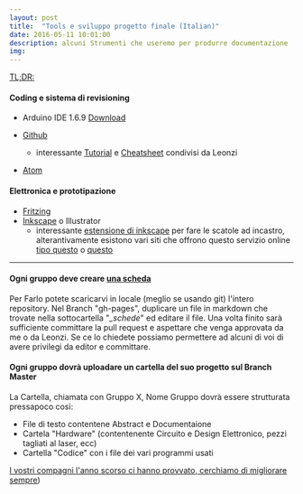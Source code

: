 ```yaml
---
layout: post
title:  "Tools e sviluppo progetto finale (Italian)"
date: 2016-05-11 10:01:00
description: alcuni Strumenti che useremo per produrre documentazione
img:
---
```


[TL;DR:](https://en.wikipedia.org/wiki/Wikipedia:Too_long;_didn%27t_read)

#### Coding e sistema di revisioning

* Arduino IDE 1.6.9 [Download](https://www.arduino.cc/en/Main/Software)
* [Github](github.com/)
  + interessante [Tutorial](https://try.github.io/levels/1/challenges/1) e [Cheatsheet](https://www.git-tower.com/blog/git-cheat-sheet/) condivisi da Leonzi

* [Atom](https://atom.io/)

#### Elettronica e prototipazione

* [Fritzing](http://fritzing.org/home/)
* [Inkscape](https://inkscape.org/en/download/) o Illustrator
  + interessante [estensione di inkscape](http://www.inkscapeforum.com/viewtopic.php?t=10403) per fare le scatole ad incastro, alterantivamente esistono vari siti che offrono questo servizio online [tipo questo](http://boxdesigner.connectionlab.org/) o [questo](http://www.makercase.com/)

---

#### **Ogni gruppo deve creare [una scheda](http://officinearduinotorino.github.io/ITS-Torino-2016/schede/)**


 Per Farlo potete scaricarvi in locale (meglio se usando git) l'intero repository. Nel Branch "gh-pages", duplicare un file in markdown che trovate nella sottocartella "*_schede*" ed editare il file. Una volta finito sarà sufficiente committare la pull request e aspettare che venga approvata da me o da Leonzi. Se ce lo chiedete possiamo permettere ad alcuni di voi di avere privilegi da editor e committare.

#### **Ogni gruppo dovrà uploadare un cartella del suo progetto sul Branch Master**


La Cartella, chiamata con Gruppo X, Nome Gruppo dovrà essere strutturata pressapoco così:
- File di testo contentene Abstract e Documentaione
- Cartela "Hardware" (contentenente Circuito e Design Elettronico, pezzi tagliati al laser, ecc)
- Cartella "Codice" con i file dei vari programmi usati

 [I vostri compagni l'anno scorso ci hanno provvato, cerchiamo di migliorare sempre](https://github.com/OfficineArduinoTorino/ITS-Torino/tree/master/Final%20Projects))
